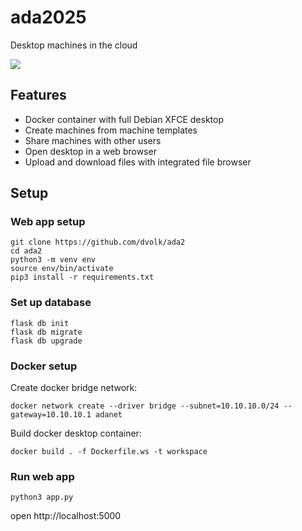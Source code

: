 # ada2025

Desktop machines in the cloud

<img src="https://i.postimg.cc/w98KvNxz/localhost-5000-machines-3.png">

## Features

- Docker container with full Debian XFCE desktop
- Create machines from machine templates
- Share machines with other users
- Open desktop in a web browser
- Upload and download files with integrated file browser

## Setup

### Web app setup

```
git clone https://github.com/dvolk/ada2
cd ada2
python3 -m venv env
source env/bin/activate
pip3 install -r requirements.txt
```

### Set up database

```
flask db init
flask db migrate
flask db upgrade
```

### Docker setup

Create docker bridge network:

```
docker network create --driver bridge --subnet=10.10.10.0/24 --gateway=10.10.10.1 adanet
```

Build docker desktop container:

```
docker build . -f Dockerfile.ws -t workspace
```

### Run web app

```
python3 app.py
```

open http://localhost:5000
